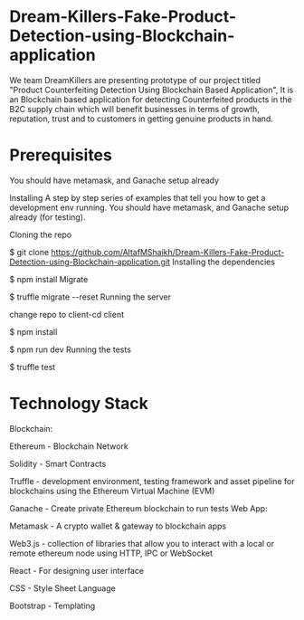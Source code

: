 # Dream-Killers-Fake-Product-Detection-using-Blockchain-application
We team DreamKillers are presenting prototype of our project titled "Product Counterfeiting Detection Using Blockchain Based Application", It is an Blockchain based application for detecting Counterfeited products in the B2C supply chain which will benefit businesses in terms of growth, reputation, trust and to customers in getting genuine products in hand.

# Prerequisites
You should have metamask, and Ganache setup already

Installing
A step by step series of examples that tell you how to get a development env running. You should have metamask, and Ganache setup already (for testing).

Cloning the repo

$ git clone https://github.com/AltafMShaikh/Dream-Killers-Fake-Product-Detection-using-Blockchain-application.git
Installing the dependencies

$ npm install
Migrate

$ truffle migrate --reset
Running the server

change repo to client-cd client

$ npm install 

$ npm run dev
Running the tests

$ truffle test
# Technology Stack
Blockchain:

Ethereum - Blockchain Network

Solidity - Smart Contracts

Truffle - development environment, testing framework and asset pipeline for blockchains using the Ethereum Virtual Machine (EVM)

Ganache - Create private Ethereum blockchain to run tests
Web App:

Metamask - A crypto wallet & gateway to blockchain apps

Web3.js - collection of libraries that allow you to interact with a local or remote ethereum node using HTTP, IPC or WebSocket

React - For designing user interface

CSS - Style Sheet Language

Bootstrap - Templating
